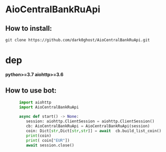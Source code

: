 # AioCentralBankRuApi

## How to install:
	git clone https://github.com/dark0ghost/AioCentralBankRuApi.git
# dep
**python>=3.7 aiohttp>=3.6**
  
## How to use bot:
```python
      import aiohttp
      import AioCentralBankRuApi
 
      async def start() -> None:
         session: aiohttp.ClientSession = aiohttp.ClientSession()
         cb: AioCentralBankRuApi = AioCentralBankRuApi(session)
         coin: Dict[str,Dict[str,str]] = await  cb.build_list_coin()
         print(coin)
         print( coin["EUR"])
         await session.close()
```
 
  
